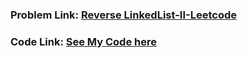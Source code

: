 ### Problem Link: [Reverse LinkedList-II-Leetcode](https://leetcode.com/problems/reverse-linked-list-ii/)

### Code Link: [See My Code here](https://github.com/Nidhikumari-4/DSA-EndGame/blob/main/01.Data%20Structure/01.LinkedList/01.Singly-LinkedList/Leetcode%20Qs/02.Reverse%20LL%20%20II/reverseLL_II.cpp) 
